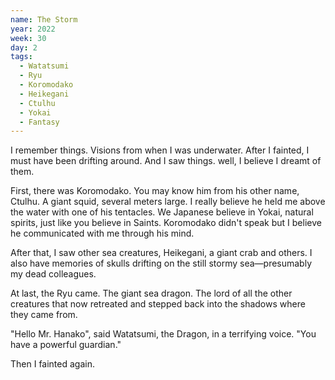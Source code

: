```yaml
---
name: The Storm
year: 2022
week: 30
day: 2
tags:
  - Watatsumi
  - Ryu
  - Koromodako
  - Heikegani
  - Ctulhu
  - Yokai
  - Fantasy
---
```


I remember things. Visions from when I was underwater. After I fainted, I must
have been drifting around. And I saw things. well, I believe I dreamt of them.

First, there was Koromodako. You may know him from his other name, Ctulhu. A
giant squid, several meters large. I really believe he held me above the water
with one of his tentacles. We Japanese believe in Yokai, natural spirits, just
like you believe in Saints. Koromodako didn't speak but I believe he
communicated with me through his mind.

After that, I saw other sea creatures, Heikegani, a giant crab and others. I
also have memories of skulls drifting on the still stormy sea—presumably my dead
colleagues.

At last, the Ryu came. The giant sea dragon. The lord of all the other creatures
that now retreated and stepped back into the shadows where they came from.

"Hello Mr. Hanako", said Watatsumi, the Dragon, in a terrifying voice. "You have
a powerful guardian."

Then I fainted again.
